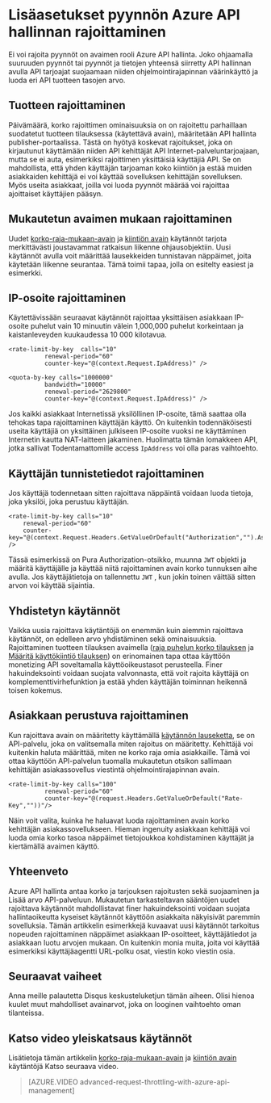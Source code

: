 <properties
    pageTitle="Lisäasetukset pyynnön Azure API hallinnan rajoittaminen"
    description="Lue, miten luomiseen ja käyttämiseen joustavia kiintiön ja korko rajoittaminen käytännöt Azure API hallinnan."
    services="api-management"
    documentationCenter=""
    authors="darrelmiller"
    manager="erikre"
    editor=""/>

<tags
    ms.service="api-management"
    ms.devlang="dotnet"
    ms.topic="article"
    ms.tgt_pltfrm="na"
    ms.workload="na"
    ms.date="10/25/2016"
    ms.author="darrmi"/>


# <a name="advanced-request-throttling-with-azure-api-management"></a>Lisäasetukset pyynnön Azure API hallinnan rajoittaminen

Ei voi rajoita pyynnöt on avaimen rooli Azure API hallinta. Joko ohjaamalla suuruuden pyynnöt tai pyynnöt ja tietojen yhteensä siirretty API hallinnan avulla API tarjoajat suojaamaan niiden ohjelmointirajapinnan väärinkäyttö ja luoda eri API tuotteen tasojen arvo.

## <a name="product-based-throttling"></a>Tuotteen rajoittaminen
Päivämäärä, korko rajoittimen ominaisuuksia on on rajoitettu parhaillaan suodatetut tuotteen tilauksessa (käytettävä avain), määritetään API hallinta publisher-portaalissa. Tästä on hyötyä koskevat rajoitukset, joka on kirjautunut käyttämään niiden API kehittäjät API Internet-palveluntarjoajaan, mutta se ei auta, esimerkiksi rajoittimen yksittäisiä käyttäjiä API. Se on mahdollista, että yhden käyttäjän tarjoaman koko kiintiön ja estää muiden asiakkaiden kehittäjä ei voi käyttää sovelluksen kehittäjän sovelluksen. Myös useita asiakkaat, joilla voi luoda pyynnöt määrää voi rajoittaa ajoittaiset käyttäjien pääsyn.

## <a name="custom-key-based-throttling"></a>Mukautetun avaimen mukaan rajoittaminen
Uudet [korko-raja-mukaan-avain](https://msdn.microsoft.com/library/azure/dn894078.aspx#LimitCallRateByKey) ja [kiintiön avain](https://msdn.microsoft.com/library/azure/dn894078.aspx#SetUsageQuotaByKey) käytännöt tarjota merkittävästi joustavammat ratkaisun liikenne ohjausobjektiin. Uusi käytännöt avulla voit määrittää lausekkeiden tunnistavan näppäimet, joita käytetään liikenne seurantaa. Tämä toimii tapaa, jolla on esitelty easiest ja esimerkki. 

## <a name="ip-address-throttling"></a>IP-osoite rajoittaminen
Käytettävissään seuraavat käytännöt rajoittaa yksittäisen asiakkaan IP-osoite puhelut vain 10 minuutin välein 1,000,000 puhelut korkeintaan ja kaistanleveyden kuukaudessa 10 000 kilotavua. 

    <rate-limit-by-key  calls="10"
              renewal-period="60"
              counter-key="@(context.Request.IpAddress)" />

    <quota-by-key calls="1000000"
              bandwidth="10000"
              renewal-period="2629800"
              counter-key="@(context.Request.IpAddress)" />

Jos kaikki asiakkaat Internetissä yksilöllinen IP-osoite, tämä saattaa olla tehokas tapa rajoittaminen käyttäjän käyttö. On kuitenkin todennäköisesti useita käyttäjiä on yksittäinen julkiseen IP-osoite vuoksi ne käyttäminen Internetin kautta NAT-laitteen jakaminen. Huolimatta tämän lomakkeen API, jotka sallivat Todentamattomille access `IpAddress` voi olla paras vaihtoehto.

## <a name="user-identity-throttling"></a>Käyttäjän tunnistetiedot rajoittaminen
Jos käyttäjä todennetaan sitten rajoittava näppäintä voidaan luoda tietoja, joka yksilöi, joka perustuu käyttäjän.

    <rate-limit-by-key calls="10"
        renewal-period="60"
        counter-key="@(context.Request.Headers.GetValueOrDefault("Authorization","").AsJwt()?.Subject)" />

Tässä esimerkissä on Pura Authorization-otsikko, muunna `JWT` objekti ja määritä käyttäjälle ja käyttää niitä rajoittaminen avain korko tunnuksen aihe avulla. Jos käyttäjätietoja on tallennettu `JWT` , kun jokin toinen väittää sitten arvon voi käyttää sijaintia.

## <a name="combined-policies"></a>Yhdistetyn käytännöt
Vaikka uusia rajoittava käytäntöjä on enemmän kuin aiemmin rajoittava käytännöt, on edelleen arvo yhdistäminen sekä ominaisuuksia. Rajoittaminen tuotteen tilauksen avaimella ([raja puhelun korko tilauksen](https://msdn.microsoft.com/library/azure/dn894078.aspx#LimitCallRate) ja [Määritä käyttökiintiö tilauksen](https://msdn.microsoft.com/library/azure/dn894078.aspx#SetUsageQuota)) on erinomainen tapa ottaa käyttöön monetizing API soveltamalla käyttöoikeustasot perusteella. Finer hakuindeksointi voidaan suojata valvonnasta, että voit rajoita käyttäjä on komplementtivirhefunktion ja estää yhden käyttäjän toiminnan heikennä toisen kokemus. 

## <a name="client-driven-throttling"></a>Asiakkaan perustuva rajoittaminen
Kun rajoittava avain on määritetty käyttämällä [käytännön lauseketta](https://msdn.microsoft.com/library/azure/dn910913.aspx), se on API-palvelu, joka on valitsemalla miten rajoitus on määritetty. Kehittäjä voi kuitenkin haluta määrittää, miten ne korko raja omia asiakkaille. Tämä voi ottaa käyttöön API-palvelun tuomalla mukautetun otsikon sallimaan kehittäjän asiakassovellus viestintä ohjelmointirajapinnan avain.

    <rate-limit-by-key calls="100"
              renewal-period="60"
              counter-key="@(request.Headers.GetValueOrDefault("Rate-Key",""))"/>

Näin voit valita, kuinka he haluavat luoda rajoittaminen avain korko kehittäjän asiakassovellukseen. Hieman ingenuity asiakkaan kehittäjä voi luoda omia korko tasoa näppäimet tietojoukkoa kohdistaminen käyttäjät ja kiertämällä avaimen käyttö.

## <a name="summary"></a>Yhteenveto
Azure API hallinta antaa korko ja tarjouksen rajoitusten sekä suojaaminen ja Lisää arvo API-palveluun. Mukautetun tarkasteltavan sääntöjen uudet rajoittava käytännöt mahdollistavat finer hakuindeksointi voidaan suojata hallintaoikeutta kyseiset käytännöt käyttöön asiakkaita näkyisivät paremmin sovelluksia. Tämän artikkelin esimerkkejä kuvaavat uusi käytännöt tarkoitus nopeuden rajoittaminen näppäimet asiakkaan IP-osoitteet, käyttäjätiedot ja asiakkaan luotu arvojen mukaan. On kuitenkin monia muita, joita voi käyttää esimerkiksi käyttäjäagentti URL-polku osat, viestin koko viestin osia.

## <a name="next-steps"></a>Seuraavat vaiheet
Anna meille palautetta Disqus keskusteluketjun tämän aiheen. Olisi hienoa kuulet muut mahdolliset avainarvot, joka on looginen vaihtoehto oman tilanteissa.

## <a name="watch-a-video-overview-of-these-policies"></a>Katso video yleiskatsaus käytännöt
Lisätietoja tämän artikkelin [korko-raja-mukaan-avain](https://msdn.microsoft.com/library/azure/dn894078.aspx#LimitCallRateByKey) ja [kiintiön avain](https://msdn.microsoft.com/library/azure/dn894078.aspx#SetUsageQuotaByKey) käytäntöjä Katso seuraava video.

> [AZURE.VIDEO advanced-request-throttling-with-azure-api-management]
